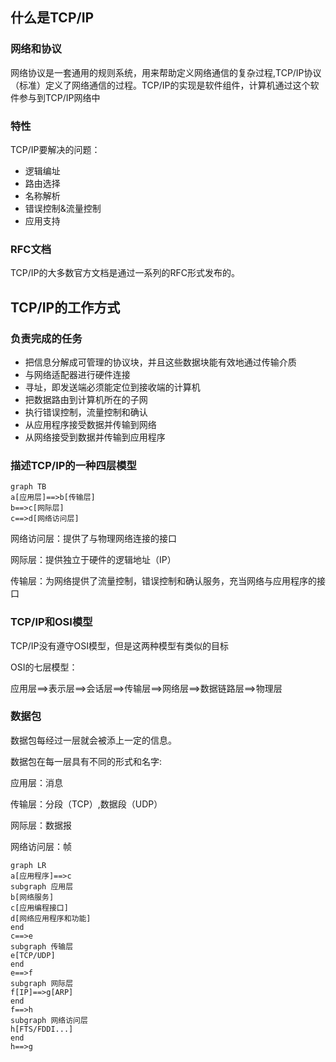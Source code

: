 ## 什么是TCP/IP

### 网络和协议

网络协议是一套通用的规则系统，用来帮助定义网络通信的复杂过程,TCP/IP协议（标准）定义了网络通信的过程。TCP/IP的实现是软件组件，计算机通过这个软件参与到TCP/IP网络中

### 特性

TCP/IP要解决的问题：

- 逻辑编址
- 路由选择
- 名称解析
- 错误控制&流量控制
- 应用支持

### RFC文档

TCP/IP的大多数官方文档是通过一系列的RFC形式发布的。

## TCP/IP的工作方式

### 负责完成的任务

- 把信息分解成可管理的协议块，并且这些数据块能有效地通过传输介质
- 与网络适配器进行硬件连接
- 寻址，即发送端必须能定位到接收端的计算机
- 把数据路由到计算机所在的子网
- 执行错误控制，流量控制和确认
- 从应用程序接受数据并传输到网络
- 从网络接受到数据并传输到应用程序

### 描述TCP/IP的一种四层模型

```mermaid
graph TB
a[应用层]==>b[传输层]
b==>c[网际层]
c==>d[网络访问层]

```

网络访问层：提供了与物理网络连接的接口

网际层：提供独立于硬件的逻辑地址（IP）

传输层：为网络提供了流量控制，错误控制和确认服务，充当网络与应用程序的接口

### TCP/IP和OSI模型

TCP/IP没有遵守OSI模型，但是这两种模型有类似的目标

OSI的七层模型：

应用层==>表示层==>会话层==>传输层==>网络层==>数据链路层==>物理层

### 数据包

数据包每经过一层就会被添上一定的信息。

数据包在每一层具有不同的形式和名字:

应用层：消息

传输层：分段（TCP）,数据段（UDP）

网际层：数据报

网络访问层：帧

```mermaid
graph LR
a[应用程序]==>c
subgraph 应用层
b[网络服务]
c[应用编程接口]
d[网络应用程序和功能]
end
c==>e
subgraph 传输层
e[TCP/UDP]
end
e==>f
subgraph 网际层
f[IP]==>g[ARP]
end
f==>h
subgraph 网络访问层
h[FTS/FDDI...]
end
h==>g
```

